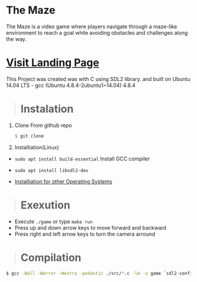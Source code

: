 # The Maze 

The Maze is a video game where players navigate through a maze-like environment to reach a goal while avoiding obstacles and challenges along the way.

# <a href="https://xion-pixl.github.io/">Visit Landing Page</a>

This Project was created was with C using SDL2 library. and built on Ubuntu 14.04 LTS - gcc (Ubuntu 4.8.4-2ubuntu1~14.04) 4.8.4





> # Instalation 
1. Clone From github repo 
    ```ss
    $ git clone 
    ```
1. Installiation(Linux)
*   `sudo apt install build-essential` Install GCC compiler
*   `sudo apt install libsdl2-dev`
  
* <a href="https://www.youtube.com/watch?v=XfZ6WrV5Z7Y">Installiation for other Operating Systems</a>

>   # Exexution 
* Execute `./game` or type `make run` 
* Press up and down arrow keys to move forward and backward 
* Press right and left arrow keys to turn the camera arround

>   # Compilation
```sh
$ gcc -Wall -Werror -Wextra -pedantic ./src/*.c -lm -o game `sdl2-config --cflags` `sdl2-config --libs`;
```




